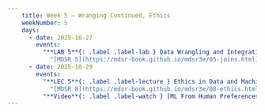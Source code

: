 ```yaml
---
    title: Week 5 – Wranging Continued, Ethics
    weekNumber: 5
    days:
      - date: 2025-10-27
        events:
          "**LAB 5**{: .label .label-lab } Data Wrangling and Integration": 
            "[MDSR 5](https://mdsr-book.github.io/mdsr3e/05-joins.html)"
      - date: 2025-10-29
        events:
          "**LEC 5**{: .label .label-lecture } Ethics in Data and Machine Learning":
            "[MDSR 8](https://mdsr-book.github.io/mdsr3e/08-ethics.html)"
          "**Video**{: .label .label-watch } [ML From Human Preferences](https://www.youtube.com/watch?v=-kdR_7dCcyI)":
---
```

